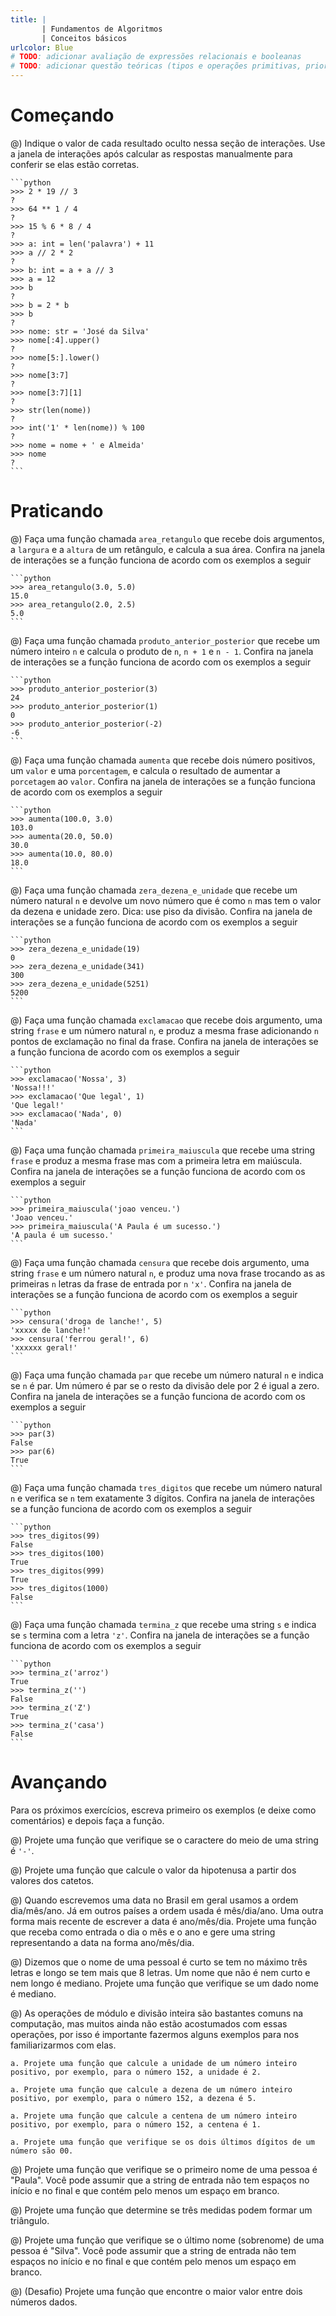 ```yaml
---
title: |
       | Fundamentos de Algoritmos
       | Conceitos básicos
urlcolor: Blue
# TODO: adicionar avaliação de expressões relacionais e booleanas
# TODO: adicionar questão teóricas (tipos e operações primitivas, prioridades, erros, avaliação passo a passo
---
```


# Começando

@) Indique o valor de cada resultado oculto nessa seção de interações. Use a janela de interações após calcular as respostas manualmente para conferir se elas estão corretas.

    ```python
    >>> 2 * 19 // 3
    ?
    >>> 64 ** 1 / 4
    ?
    >>> 15 % 6 * 8 / 4
    ?
    >>> a: int = len('palavra') + 11
    >>> a // 2 * 2
    ?
    >>> b: int = a + a // 3
    >>> a = 12
    >>> b
    ?
    >>> b = 2 * b
    >>> b
    ?
    >>> nome: str = 'José da Silva'
    >>> nome[:4].upper()
    ?
    >>> nome[5:].lower()
    ?
    >>> nome[3:7]
    ?
    >>> nome[3:7][1]
    ?
    >>> str(len(nome))
    ?
    >>> int('1' * len(nome)) % 100
    ?
    >>> nome = nome + ' e Almeida'
    >>> nome
    ?
    ```


# Praticando

@) Faça uma função chamada `area_retangulo` que recebe dois argumentos, a `largura` e a `altura` de um retângulo, e calcula a sua área. Confira na janela de interações se a função funciona de acordo com os exemplos a seguir

    ```python
    >>> area_retangulo(3.0, 5.0)
    15.0
    >>> area_retangulo(2.0, 2.5)
    5.0
    ```


@) Faça uma função chamada `produto_anterior_posterior` que recebe um número inteiro `n` e calcula o produto de `n`, `n + 1` e `n - 1`. Confira na janela de interações se a função funciona de acordo com os exemplos a seguir

    ```python
    >>> produto_anterior_posterior(3)
    24
    >>> produto_anterior_posterior(1)
    0
    >>> produto_anterior_posterior(-2)
    -6
    ```


@) Faça uma função chamada `aumenta` que recebe dois número positivos, um `valor` e uma `porcentagem`, e calcula o resultado de aumentar a `porcetagem` ao `valor`. Confira na janela de interações se a função funciona de acordo com os exemplos a seguir

    ```python
    >>> aumenta(100.0, 3.0)
    103.0
    >>> aumenta(20.0, 50.0)
    30.0
    >>> aumenta(10.0, 80.0)
    18.0
    ```


@) Faça uma função chamada `zera_dezena_e_unidade` que recebe um número natural `n` e devolve um novo número que é como `n` mas tem o valor da dezena e unidade zero. Dica: use piso da divisão. Confira na janela de interações se a função funciona de acordo com os exemplos a seguir

    ```python
    >>> zera_dezena_e_unidade(19)
    0
    >>> zera_dezena_e_unidade(341)
    300
    >>> zera_dezena_e_unidade(5251)
    5200
    ```


@) Faça uma função chamada `exclamacao` que recebe dois argumento, uma string `frase` e um número natural `n`, e produz a mesma frase adicionando `n` pontos de exclamação no final da frase. Confira na janela de interações se a função funciona de acordo com os exemplos a seguir

    ```python
    >>> exclamacao('Nossa', 3)
    'Nossa!!!'
    >>> exclamacao('Que legal', 1)
    'Que legal!'
    >>> exclamacao('Nada', 0)
    'Nada'
    ```


@) Faça uma função chamada `primeira_maiuscula` que recebe uma string `frase` e produz a mesma frase mas com a primeira letra em maiúscula. Confira na janela de interações se a função funciona de acordo com os exemplos a seguir

    ```python
    >>> primeira_maiuscula('joao venceu.')
    'Joao venceu.'
    >>> primeira_maiuscula('A Paula é um sucesso.')
    'A paula é um sucesso.'
    ```


@) Faça uma função chamada `censura` que recebe dois argumento, uma string `frase` e um número natural `n`, e produz uma nova frase trocando as as primeiras `n` letras da frase de entrada por `n` `'x'`. Confira na janela de interações se a função funciona de acordo com os exemplos a seguir

    ```python
    >>> censura('droga de lanche!', 5)
    'xxxxx de lanche!'
    >>> censura('ferrou geral!', 6)
    'xxxxxx geral!'
    ```


@) Faça uma função chamada `par` que recebe um número natural `n` e indica se `n` é par. Um número é par se o resto da divisão dele por 2 é igual a zero. Confira na janela de interações se a função funciona de acordo com os exemplos a seguir

    ```python
    >>> par(3)
    False
    >>> par(6)
    True
    ```


@) Faça uma função chamada `tres_digitos` que recebe um número natural `n` e verifica se `n` tem exatamente 3 dígitos. Confira na janela de interações se a função funciona de acordo com os exemplos a seguir

    ```python
    >>> tres_digitos(99)
    False
    >>> tres_digitos(100)
    True
    >>> tres_digitos(999)
    True
    >>> tres_digitos(1000)
    False
    ```


@) Faça uma função chamada `termina_z` que recebe uma string `s` e indica se `s` termina com a letra `'z'`. Confira na janela de interações se a função funciona de acordo com os exemplos a seguir

    ```python
    >>> termina_z('arroz')
    True
    >>> termina_z('')
    False
    >>> termina_z('Z')
    True
    >>> termina_z('casa')
    False
    ```


# Avançando

Para os próximos exercícios, escreva primeiro os exemplos (e deixe como comentários) e depois faça a função.

@) Projete uma função que verifique se o caractere do meio de uma string é `'-'`.

@) Projete uma função que calcule o valor da hipotenusa a partir dos valores dos catetos.

@) Quando escrevemos uma data no Brasil em geral usamos a ordem dia/mês/ano. Já em outros países a ordem usada é mês/dia/ano. Uma outra forma mais recente de escrever a data é ano/mês/dia. Projete uma função que receba como entrada o dia o mês e o ano e gere uma string representando a data na forma ano/mês/dia.

@) Dizemos que o nome de uma pessoal é curto se tem no máximo três letras e longo se tem mais que 8 letras. Um nome que não é nem curto e nem longo é mediano. Projete uma função que verifique se um dado nome é mediano.

@) As operações de módulo e divisão inteira são bastantes comuns na computação, mas muitos ainda não estão acostumados com essas operações, por isso é importante fazermos alguns exemplos para nos familiarizarmos com elas.

    a. Projete uma função que calcule a unidade de um número inteiro positivo, por exemplo, para o número 152, a unidade é 2.

    a. Projete uma função que calcule a dezena de um número inteiro positivo, por exemplo, para o número 152, a dezena é 5.

    a. Projete uma função que calcule a centena de um número inteiro positivo, por exemplo, para o número 152, a centena é 1.

    a. Projete uma função que verifique se os dois últimos dígitos de um número são 00.

@) Projete uma função que verifique se o primeiro nome de uma pessoa é "Paula". Você pode assumir que a string de entrada não tem espaços no início e no final e que contém pelo menos um espaço em branco.

@) Projete uma função que determine se três medidas podem formar um triângulo.

@) Projete uma função que verifique se o último nome (sobrenome) de uma pessoa é "Silva". Você pode assumir que a string de entrada não tem espaços no início e no final e que contém pelo menos um espaço em branco.

@) (Desafio) Projete uma função que encontre o maior valor entre dois números dados.
